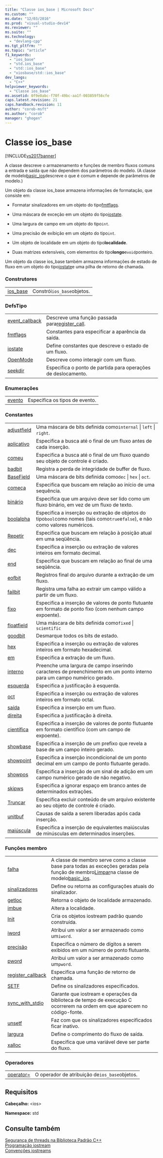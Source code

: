 ```yaml
---
title: "Classe ios_base | Microsoft Docs"
ms.custom: ""
ms.date: "12/03/2016"
ms.prod: "visual-studio-dev14"
ms.reviewer: ""
ms.suite: ""
ms.technology: 
  - "devlang-cpp"
ms.tgt_pltfrm: ""
ms.topic: "article"
f1_keywords: 
  - "ios_base"
  - "std.ios_base"
  - "std::ios_base"
  - "xiosbase/std::ios_base"
dev_langs: 
  - "C++"
helpviewer_keywords: 
  - "Classe ios_base"
ms.assetid: 0f9e0abc-f70f-49bc-aa1f-003859f56cfe
caps.latest.revision: 21
caps.handback.revision: 11
author: "corob-msft"
ms.author: "corob"
manager: "ghogen"
---
```

# Classe ios_base
[!INCLUDE[vs2017banner](../assembler/inline/includes/vs2017banner.md)]

A classe descreve o armazenamento e funções de membro fluxos comuns a entrada e saída que não dependem dos parâmetros do modelo.  \(A classe de modelo[basic\_ios](../Topic/basic_ios%20Class.md)descreve o que é comum e depende de parâmetros de modelo.\)  
  
 Um objeto da classe ios\_base armazena informações de formatação, que consiste em:  
  
-   Formatar sinalizadores em um objeto do tipo[fmtflags](../Topic/ios_base::fmtflags.md).  
  
-   Uma máscara de exceção em um objeto do tipo[iostate](../Topic/ios_base::iostate.md).  
  
-   Uma largura de campo em um objeto do tipo`int`*.*  
  
-   Uma precisão de exibição em um objeto do tipo`int`.  
  
-   Um objeto de localidade em um objeto do tipo**localidade**.  
  
-   Duas matrizes extensíveis, com elementos do tipo**longo**e`void`ponteiro.  
  
 Um objeto da classe ios\_base também armazena informações de estado de fluxo em um objeto do tipo[iostate](../Topic/ios_base::iostate.md)e uma pilha de retorno de chamada.  
  
### Construtores  
  
|||  
|-|-|  
|[ios\_base](../Topic/ios_base::ios_base.md)|Constrói`ios_base`objetos.|  
  
### DefsTipo  
  
|||  
|-|-|  
|[event\_callback](../Topic/ios_base::event_callback.md)|Descreve uma função passada para[register\_call](../Topic/ios_base::register_callback.md).|  
|[fmtflags](../Topic/ios_base::fmtflags.md)|Constantes para especificar a aparência da saída.|  
|[iostate](../Topic/ios_base::iostate.md)|Define constantes que descreve o estado de um fluxo.|  
|[OpenMode](../Topic/ios_base::openmode.md)|Descreve como interagir com um fluxo.|  
|[seekdir](../Topic/ios_base::seekdir.md)|Especifica o ponto de partida para operações de deslocamento.|  
  
### Enumerações  
  
|||  
|-|-|  
|[evento](../Topic/ios_base::event.md)|Especifica os tipos de evento.|  
  
### Constantes  
  
|||  
|-|-|  
|[adjustfield](../Topic/ios_base::fmtflags.md)|Uma máscara de bits definida como`internal` &#124; `left` &#124; `right`.|  
|[aplicativo](../Topic/ios_base::openmode.md)|Especifica a busca até o final de um fluxo antes de cada inserção.|  
|[comeu](../Topic/ios_base::openmode.md)|Especifica a busca até o final de um fluxo quando seu objeto de controle é criado.|  
|[badbit](../Topic/ios_base::iostate.md)|Registra a perda de integridade de buffer de fluxo.|  
|[BaseField](../Topic/ios_base::fmtflags.md)|Uma máscara de bits definida como`dec` &#124; `hex` &#124; `oct`.|  
|[começa](../Topic/ios_base::seekdir.md)|Especifica que buscam em relação ao início de uma sequência.|  
|[binário](../Topic/ios_base::openmode.md)|Especifica que um arquivo deve ser lido como um fluxo binário, em vez de um fluxo de texto.|  
|[boolalpha](../Topic/ios_base::fmtflags.md)|Especifica a inserção ou extração de objetos do tipo`bool`como nomes \(tais como`true`e`false`\), e não como valores numéricos.|  
|[Repetir](../Topic/ios_base::seekdir.md)|Especifica que buscam em relação à posição atual em uma seqüência.|  
|[dec](../Topic/ios_base::fmtflags.md)|Especifica a inserção ou extração de valores inteiros em formato decimal.|  
|[end](../Topic/ios_base::seekdir.md)|Especifica que buscam em relação ao final de uma seqüência.|  
|[eofbit](../Topic/ios_base::iostate.md)|Registros final do arquivo durante a extração de um fluxo.|  
|[failbit](../Topic/ios_base::iostate.md)|Registra uma falha ao extrair um campo válido a partir de um fluxo.|  
|[fixo](../Topic/ios_base::fmtflags.md)|Especifica a inserção de valores de ponto flutuante em formato de ponto fixo \(com nenhum campo expoente\).|  
|[floatfield](../Topic/ios_base::fmtflags.md)|Uma máscara de bits definida como`fixed` &#124; `scientific`|  
|[goodbit](../Topic/ios_base::iostate.md)|Desmarque todos os bits de estado.|  
|[hex](../Topic/ios_base::fmtflags.md)|Especifica a inserção ou extração de valores inteiros em formato hexadecimal.|  
|[em](../Topic/ios_base::openmode.md)|Especifica a extração de um fluxo.|  
|[interno](../Topic/ios_base::fmtflags.md)|Preenche uma largura de campo inserindo caracteres de preenchimento em um ponto interno para um campo numérico gerado.|  
|[esquerda](../Topic/ios_base::fmtflags.md)|Especifica a justificação à esquerda.|  
|[oct](../Topic/ios_base::fmtflags.md)|Especifica a inserção ou extração de valores inteiros em formato octal.|  
|[saída](../Topic/ios_base::openmode.md)|Especifica a inserção em um fluxo.|  
|[direita](../Topic/ios_base::fmtflags.md)|Especifica a justificação à direita.|  
|[científica](../Topic/ios_base::fmtflags.md)|Especifica a inserção de valores de ponto flutuante em formato científico \(com um campo de expoente\).|  
|[showbase](../Topic/ios_base::fmtflags.md)|Especifica a inserção de um prefixo que revela a base de um campo inteiro gerado.|  
|[showpoint](../Topic/ios_base::fmtflags.md)|Especifica a inserção incondicional de um ponto decimal em um campo de ponto flutuante gerado.|  
|[showpos](../Topic/ios_base::fmtflags.md)|Especifica a inserção de um sinal de adição em um campo numérico gerado de não negativo.|  
|[skipws](../Topic/ios_base::fmtflags.md)|Especifica a ignorar espaço em branco antes de determinados extrações.|  
|[Truncar](../Topic/ios_base::openmode.md)|Especifica excluir conteúdo de um arquivo existente ao seu objeto de controle é criado.|  
|[unitbuf](../Topic/ios_base::fmtflags.md)|Causas de saída a serem liberadas após cada inserção.|  
|[maiúscula](../Topic/ios_base::fmtflags.md)|Especifica a inserção de equivalentes maiúsculas de minúsculas em determinados inserções.|  
  
### Funções membro  
  
|||  
|-|-|  
|[falha](../Topic/ios_base::failure.md)|A classe de membro serve como a classe base para todas as exceções geradas pela função de membro[Limpar](../Topic/basic_ios::clear.md)na classe de modelo[basic\_ios](../Topic/basic_ios%20Class.md).|  
|[sinalizadores](../Topic/ios_base::flags.md)|Define ou retorna as configurações atuais do sinalizador.|  
|[getloc](../Topic/ios_base::getloc.md)|Retorna o objeto de localidade armazenado.|  
|[imbue](../Topic/ios_base::imbue.md)|Altera a localidade.|  
|[Init](../Topic/ios_base::Init.md)|Cria os objetos iostream padrão quando construída.|  
|[iword](../Topic/ios_base::iword.md)|Atribui um valor a ser armazenado como um`iword`.|  
|[precisão](../Topic/ios_base::precision.md)|Especifica o número de dígitos a serem exibidos em um número de ponto flutuante.|  
|[pword](../Topic/ios_base::pword.md)|Atribui um valor a ser armazenado como um`pword`.|  
|[register\_callback](../Topic/ios_base::register_callback.md)|Especifica uma função de retorno de chamada.|  
|[SETF](../Topic/ios_base::setf.md)|Define os sinalizadores especificados.|  
|[sync\_with\_stdio](../Topic/ios_base::sync_with_stdio.md)|Garante que iostream e operações da biblioteca de tempo de execução C ocorrerem na ordem em que aparecem no código\-fonte.|  
|[unsetf](../Topic/ios_base::unsetf.md)|Faz com que os sinalizadores especificados ficar inativo.|  
|[largura](../Topic/ios_base::width.md)|Define o comprimento do fluxo de saída.|  
|[xalloc](../Topic/ios_base::xalloc.md)|Especifica que uma variável deve ser parte do fluxo.|  
  
### Operadores  
  
|||  
|-|-|  
|[operator\=](../Topic/ios_base::operator=.md)|O operador de atribuição de`ios_base`objetos.|  
  
## Requisitos  
 **Cabeçalho:** \<ios\>  
  
 **Namespace:** std  
  
## Consulte também  
 [Segurança de threads na Biblioteca Padrão C\+\+](../standard-library/thread-safety-in-the-cpp-standard-library.md)   
 [Programação iostream](../Topic/iostream%20Programming.md)   
 [Convenções iostreams](../standard-library/iostreams-conventions.md)